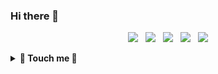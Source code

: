 ### Hi there 👋

<p align='center'>
<a href="https://dev.to/duyhenryer"><img height="30" src="https://raw.githubusercontent.com/trinwin/trinwin/master/icons/devto.png"></a>&nbsp;&nbsp;
<a href="https://twitter.com/duyhenryer"><img height="30" src="https://raw.githubusercontent.com/trinwin/trinwin/master/icons/twitter.png?raw=true"></a>&nbsp;&nbsp;
<a href="https://facebook.com/duyhenryer"><img height="30" src="https://raw.githubusercontent.com/trinwin/trinwin/master/icons/facebook.png"></a>&nbsp;&nbsp;
<a href="https://instagram.com/duyhenryer"><img height="30" src="https://raw.githubusercontent.com/trinwin/trinwin/master/icons/instagram.png?raw=true"></a>&nbsp;&nbsp;
<a href="https://www.linkedin.com/in/duyhenryer/"><img height="30" src="https://raw.githubusercontent.com/trinwin/trinwin/master/icons/linkedin.png?raw=true"></a>

<details>
 <summary><strong> 👀 Touch me 👀 </strong></summary>
<img src="https://github.com/duyhenryer/duyhenryer/blob/master/assets/me.jpg"/>

</details>
